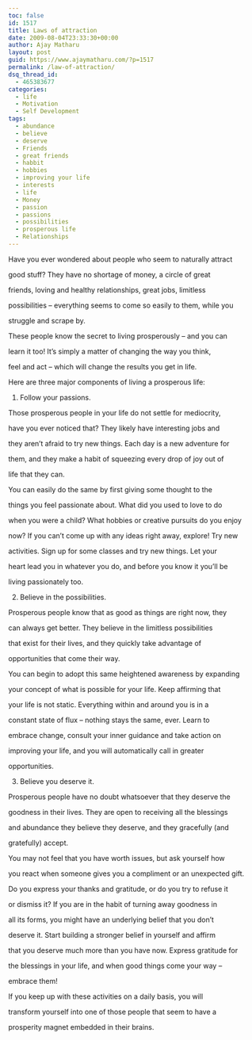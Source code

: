 ```yaml
---
toc: false
id: 1517
title: Laws of attraction
date: 2009-08-04T23:33:30+00:00
author: Ajay Matharu
layout: post
guid: https://www.ajaymatharu.com/?p=1517
permalink: /law-of-attraction/
dsq_thread_id:
  - 465383677
categories:
  - life
  - Motivation
  - Self Development
tags:
  - abundance
  - believe
  - deserve
  - Friends
  - great friends
  - habbit
  - hobbies
  - improving your life
  - interests
  - life
  - Money
  - passion
  - passions
  - possibilities
  - prosperous life
  - Relationships
---
```

Have you ever wondered about people who seem to naturally attract
  
good stuff? They have no shortage of money, a circle of great
  
friends, loving and healthy relationships, great jobs, limitless
  
possibilities &#8211; everything seems to come so easily to them, while you
  
struggle and scrape by.

These people know the secret to living prosperously &#8211; and you can
  
learn it too! It&#8217;s simply a matter of changing the way you think,
  
feel and act &#8211; which will change the results you get in life.

Here are three major components of living a prosperous life:

1) Follow your passions.

Those prosperous people in your life do not settle for mediocrity,
  
have you ever noticed that? They likely have interesting jobs and
  
they aren&#8217;t afraid to try new things. Each day is a new adventure for
  
them, and they make a habit of squeezing every drop of joy out of
  
life that they can.

You can easily do the same by first giving some thought to the
  
things you feel passionate about. What did you used to love to do
  
when you were a child? What hobbies or creative pursuits do you enjoy
  
now? If you can&#8217;t come up with any ideas right away, explore! Try new
  
activities. Sign up for some classes and try new things. Let your
  
heart lead you in whatever you do, and before you know it you&#8217;ll be
  
living passionately too.

2) Believe in the possibilities.

Prosperous people know that as good as things are right now, they
  
can always get better. They believe in the limitless possibilities
  
that exist for their lives, and they quickly take advantage of
  
opportunities that come their way.

You can begin to adopt this same heightened awareness by expanding
  
your concept of what is possible for your life. Keep affirming that
  
your life is not static. Everything within and around you is in a
  
constant state of flux &#8211; nothing stays the same, ever. Learn to
  
embrace change, consult your inner guidance and take action on
  
improving your life, and you will automatically call in greater
  
opportunities.

3) Believe you deserve it.

Prosperous people have no doubt whatsoever that they deserve the
  
goodness in their lives. They are open to receiving all the blessings
  
and abundance they believe they deserve, and they gracefully (and
  
gratefully) accept.

You may not feel that you have worth issues, but ask yourself how
  
you react when someone gives you a compliment or an unexpected gift.
  
Do you express your thanks and gratitude, or do you try to refuse it
  
or dismiss it? If you are in the habit of turning away goodness in
  
all its forms, you might have an underlying belief that you don&#8217;t
  
deserve it. Start building a stronger belief in yourself and affirm
  
that you deserve much more than you have now. Express gratitude for
  
the blessings in your life, and when good things come your way &#8211;
  
embrace them!

If you keep up with these activities on a daily basis, you will
  
transform yourself into one of those people that seem to have a
  
prosperity magnet embedded in their brains.
